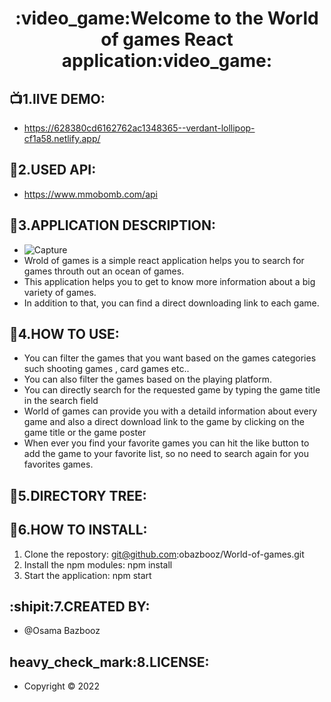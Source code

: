<h1 align="center">
  :video_game:Welcome to the World of games React application:video_game:
</h1>


## :tv:1.lIVE DEMO:
* https://628380cd6162762ac1348365--verdant-lollipop-cf1a58.netlify.app/


## :link:2.USED API:
* https://www.mmobomb.com/api

## :bookmark_tabs:3.APPLICATION DESCRIPTION:
* ![Capture](https://user-images.githubusercontent.com/90429106/168819458-1de23ebe-6780-43df-9121-f7e05e435264.PNG)
* Wrold of games is a simple react application helps you to search for games throuth out an ocean of games.
* This application helps you to get to know more information about a big variety of games.
* In addition to that, you can find a direct downloading link to each game.
 

## :electric_plug:4.HOW TO USE:
* You can filter the games that you want based on the games categories such shooting games , card games etc..  
* You can also filter the games based on the playing platform.
* You can directly search for the requested game by typing the game title in the search field
* World of games can provide you with a detaild information about every game and also a  direct download link to the game by clicking  on the game title or the game poster
* When ever you find your favorite games you can hit the like button to add the game to your favorite list, so no need to search again for you favorites games.


## :deciduous_tree:5.DIRECTORY TREE:


## :electric_plug:6.HOW TO INSTALL:
1. Clone the repostory: git@github.com:obazbooz/World-of-games.git
2. Install the npm modules: npm install
3. Start the application: npm start


## :shipit:7.CREATED BY:
* @Osama Bazbooz

## heavy_check_mark:8.LICENSE:
* Copyright © 2022



